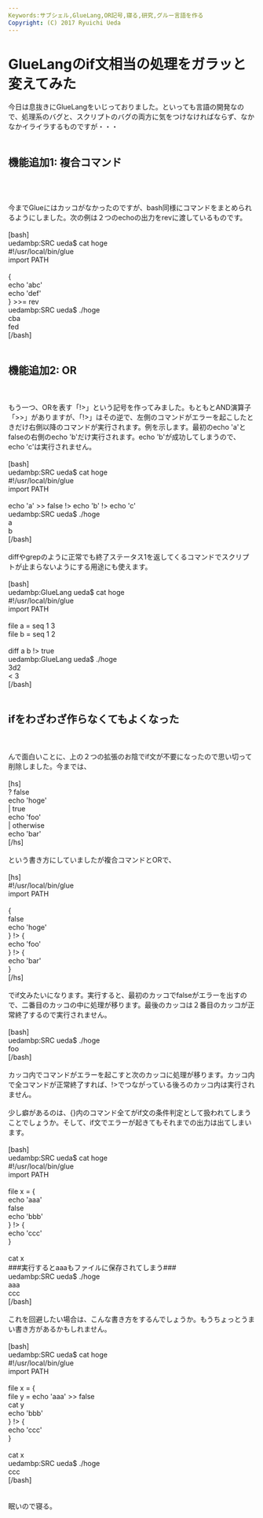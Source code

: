 ```yaml
---
Keywords:サブシェル,GlueLang,OR記号,寝る,研究,グルー言語を作る
Copyright: (C) 2017 Ryuichi Ueda
---
```


# GlueLangのif文相当の処理をガラッと変えてみた
今日は息抜きにGlueLangをいじっておりました。といっても言語の開発なので、処理系のバグと、スクリプトのバグの両方に気をつけなければならず、なかなかイライラするものですが・・・<br />
<br />
<h2>機能追加1: 複合コマンド</h2><br />
<br />
<!--more--><br />
今までGlueにはカッコがなかったのですが、bash同様にコマンドをまとめられるようにしました。次の例は２つのechoの出力をrevに渡しているものです。<br />
<br />
[bash]<br />
uedambp:SRC ueda$ cat hoge <br />
#!/usr/local/bin/glue<br />
import PATH<br />
<br />
{<br />
	echo 'abc'<br />
	echo 'def'<br />
} &gt;&gt;= rev<br />
uedambp:SRC ueda$ ./hoge <br />
cba<br />
fed<br />
[/bash]<br />
<br />
<h2>機能追加2: OR</h2><br />
<br />
もう一つ、ORを表す「!>」という記号を作ってみました。もともとAND演算子「>>」がありますが、「!>」はその逆で、左側のコマンドがエラーを起こしたときだけ右側以降のコマンドが実行されます。例を示します。最初のecho 'a'とfalseの右側のecho 'b'だけ実行されます。echo 'b'が成功してしまうので、echo 'c'は実行されません。<br />
<br />
[bash]<br />
uedambp:SRC ueda$ cat hoge <br />
#!/usr/local/bin/glue<br />
import PATH<br />
<br />
echo 'a' &gt;&gt; false !&gt; echo 'b' !&gt; echo 'c'<br />
uedambp:SRC ueda$ ./hoge <br />
a<br />
b<br />
[/bash]<br />
<br />
diffやgrepのように正常でも終了ステータス1を返してくるコマンドでスクリプトが止まらないようにする用途にも使えます。<br />
<br />
[bash]<br />
uedambp:GlueLang ueda$ cat hoge <br />
#!/usr/local/bin/glue<br />
import PATH<br />
<br />
file a = seq 1 3<br />
file b = seq 1 2<br />
<br />
diff a b !&gt; true<br />
uedambp:GlueLang ueda$ ./hoge <br />
3d2<br />
&lt; 3<br />
[/bash]<br />
<br />
<h2>ifをわざわざ作らなくてもよくなった</h2><br />
<br />
んで面白いことに、上の２つの拡張のお陰でif文が不要になったので思い切って削除しました。今までは、<br />
<br />
[hs]<br />
? false<br />
 echo 'hoge'<br />
| true<br />
 echo 'foo'<br />
| otherwise<br />
 echo 'bar'<br />
[/hs]<br />
<br />
という書き方にしていましたが複合コマンドとORで、<br />
<br />
[hs]<br />
#!/usr/local/bin/glue<br />
import PATH<br />
<br />
{<br />
	false<br />
	echo 'hoge'<br />
} !&gt; {<br />
	echo 'foo'<br />
} !&gt; {<br />
	echo 'bar'<br />
}<br />
[/hs]<br />
<br />
でif文みたいになります。実行すると、最初のカッコでfalseがエラーを出すので、二番目のカッコの中に処理が移ります。最後のカッコは２番目のカッコが正常終了するので実行されません。<br />
<br />
[bash]<br />
uedambp:SRC ueda$ ./hoge <br />
foo<br />
[/bash]<br />
<br />
カッコ内でコマンドがエラーを起こすと次のカッコに処理が移ります。カッコ内で全コマンドが正常終了すれば、!>でつながっている後ろのカッコ内は実行されません。<br />
<br />
少し癖があるのは、{}内のコマンド全てがif文の条件判定として扱われてしまうことでしょうか。そして、if文でエラーが起きてもそれまでの出力は出てしまいます。<br />
<br />
[bash]<br />
uedambp:SRC ueda$ cat hoge <br />
#!/usr/local/bin/glue<br />
import PATH<br />
<br />
file x = {<br />
	echo 'aaa'<br />
	false<br />
	echo 'bbb'<br />
} !&gt; {<br />
	echo 'ccc'<br />
}<br />
<br />
cat x<br />
###実行するとaaaもファイルに保存されてしまう###<br />
uedambp:SRC ueda$ ./hoge <br />
aaa<br />
ccc<br />
[/bash]<br />
<br />
これを回避したい場合は、こんな書き方をするんでしょうか。もうちょっとうまい書き方があるかもしれません。<br />
<br />
[bash]<br />
uedambp:SRC ueda$ cat hoge <br />
#!/usr/local/bin/glue<br />
import PATH<br />
<br />
file x = {<br />
	file y = echo 'aaa' &gt;&gt; false<br />
	cat y<br />
	echo 'bbb'<br />
} !&gt; {<br />
	echo 'ccc'<br />
}<br />
<br />
cat x<br />
uedambp:SRC ueda$ ./hoge <br />
ccc<br />
[/bash]<br />
<br />
<br />
眠いので寝る。
